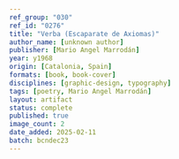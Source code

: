 ```yaml
---
ref_group: "030"
ref_id: "0276"
title: "Verba (Escaparate de Axiomas)"
author_name: [unknown author]
publisher: [Mario Angel Marrodán]
year: y1968
origin: [Catalonia, Spain]
formats: [book, book-cover]
disciplines: [graphic-design, typography]
tags: [poetry, Mario Angel Marrodán]
layout: artifact
status: complete
published: true
image_count: 2
date_added: 2025-02-11
batch: bcndec23
---
```

